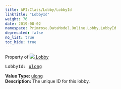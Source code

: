 ```yaml
---
title: API:Class/Lobby/LobbyId
linkTitle: "LobbyId"
weight: 76
date: 2019-08-02
namespace: Primrose.DataModel.Online.Lobby.LobbyId
deprecated: false
no_list: true
toc_hide: true
---
```

Property of <a href="/docs/api-reference/Class/Lobby"><img src="/icons/silk/default.png"/>&nbsp;Lobby</a>
<pre class="method-declaration">
LobbyId: <a class="type" href="/docs/api-reference/System/Primitives#uint64">ulong</a></pre>
<b>Value Type: </b>
<a class="type" href="/docs/api-reference/System/Primitives#uint64">ulong</a>
<br/>
<b>Description: </b>
The unique ID for this lobby.

